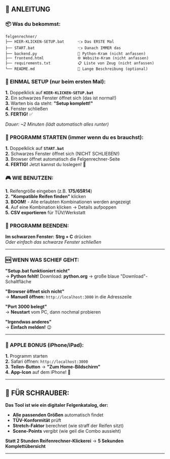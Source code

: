 ## **🔧 ANLEITUNG**

### **📦 Was du bekommst:**
```
felgenrechner/
├── HIER-KLICKEN-SETUP.bat      👈 Das ERSTE Mal
├── START.bat                   👈 Danach IMMER das
├── backend.py                  🤖 Python-Kram (nicht anfassen)
├── frontend.html               🌐 Website-Kram (nicht anfassen)  
├── requirements.txt            📋 Liste von Zeug (nicht anfassen)
└── README.md                   📖 Lange Beschreibung (optional)
```

### **💾 EINMAL SETUP (nur beim ersten Mal):**

**1.** Doppelklick auf **`HIER-KLICKEN-SETUP.bat`**  
**2.** Ein schwarzes Fenster öffnet sich (das ist normal!)  
**3.** Warten bis da steht: **"Setup komplett!"**  
**4.** Fenster schließen  
**5.** **FERTIG!** ✅

*Dauer: ~2 Minuten (lädt automatisch alles runter)*

### **🚀 PROGRAMM STARTEN (immer wenn du es brauchst):**

**1.** Doppelklick auf **`START.bat`**  
**2.** Schwarzes Fenster öffnet sich (NICHT SCHLIEßEN!)  
**3.** Browser öffnet automatisch die Felgenrechner-Seite  
**4.** **FERTIG!** Jetzt kannst du loslegen! 🎯

### **🎮 WIE BENUTZEN:**

**1.** Reifengröße eingeben (z.B. **175/65R14**)  
**2.** **"Kompatible Reifen finden"** klicken  
**3.** **BOOM!** - Alle erlaubten Kombinationen werden angezeigt  
**4.** Auf eine Kombination klicken → Details aufpoppen  
**5.** **CSV exportieren** für TÜV/Werkstatt

### **🛑 PROGRAMM BEENDEN:**

**Im schwarzen Fenster:** **Strg + C** drücken  
*Oder einfach das schwarze Fenster schließen*

---

### **🆘 WENN WAS SCHIEF GEHT:**

**"Setup.bat funktioniert nicht"**  
→ **Python fehlt!** Download: **python.org** → große blaue "Download"-Schaltfläche

**"Browser öffnet sich nicht"**  
→ **Manuell öffnen:** `http://localhost:3000` in die Adresszeile

**"Port 3000 belegt"**  
→ **Neustart** vom PC, dann nochmal probieren

**"Irgendwas anderes"**  
→ **Einfach melden!** 😉

---

### **📱 APPLE BONUS (iPhone/iPad):**

**1.** Programm starten  
**2.** Safari öffnen: `http://localhost:3000`  
**3.** **Teilen-Button** → **"Zum Home-Bildschirm"**  
**4.** **App-Icon** auf dem iPhone! 🍎

---

## **🚗 FÜR SCHRAUBER:**

**Das Tool ist wie ein digitaler Felgenkatalog, der:**
- **Alle passenden Größen** automatisch findet
- **TÜV-Konformität** prüft  
- **Stretch-Faktor** berechnet (wie straff der Reifen sitzt)
- **Scene-Points** vergibt (wie geil die Combo aussieht)

**Statt 2 Stunden Reifenrechner-Klickerei** → **5 Sekunden Komplettübersicht**

---
